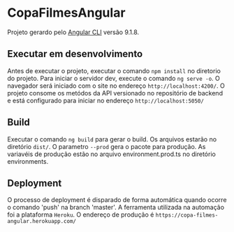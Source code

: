 # CopaFilmesAngular

Projeto gerardo pelo [Angular CLI](https://github.com/angular/angular-cli) versão 9.1.8.

## Executar em desenvolvimento

Antes de executar o projeto, executar o comando `npm install` no diretorio do projeto.
Para iniciar o servidor dev, execute o comando `ng serve -o`. O navegador será iniciado com o site no endereço `http://localhost:4200/`. O projeto consome os metódos da API versionado no repositório de backend e está configurado para iniciar no endereço `http://localhost:5050/`

## Build

Executar o comando `ng build` para gerar o build. Os arquivos estarão no diretório `dist/`. O parametro `--prod` gera o pacote para produção. As variavéis de produção estão no arquivo environment.prod.ts no diretório environments.

## Deployment

O processo de deployment é disparado de forma automática quando ocorre o comando 'push' na branch 'master'. A ferramenta utilizada na automação foi a plataforma `Heroku`. O endereço de produção é `https://copa-filmes-angular.herokuapp.com/`
